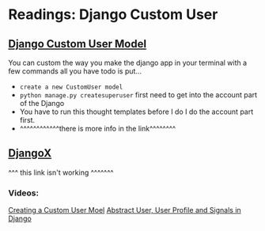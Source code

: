 # Readings: Django Custom User

## [Django Custom User Model](https://learndjango.com/tutorials/django-custom-user-model)

You can custom the way you make the django app in your terminal with a few commands all you have todo is put...

- `create a new CustomUser model`
- `python manage.py createsuperuser`
  first need to get into the account part of the Django
- You have to run this thought templates before I do I do the account part first.
- ^^^^^^^^^^^^there is more info in the link^^^^^^^^

## [DjangoX](https://github.com/wsvincent/djangox)

^^^ this link isn't working ^^^^^^^

### Videos:

[Creating a Custom User Moel](https://www.youtube.com/watch?v=eCeRC7E8Z7Y&t=59s)
[Abstract User, User Profile and Signals in Django](https://www.youtube.com/watch?v=EudKs1HPUfE)
